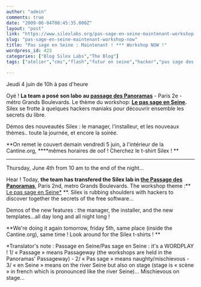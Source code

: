 ```yaml
---
author: "admin"
comments: true
date: "2009-06-04T08:45:35.000Z"
layout: "post"
link: "https://www.silexlabs.org/pas-sage-en-seine-maintenant-workshop-now/"
slug: "pas-sage-en-seine-maintenant-workshop-now"
title: "Pas sage en Seine : Maintenant ! *** Workshop NOW !"
wordpress_id: 423
categories: ["Blog Silex Labs","The Blog"]
tags: ["atelier","cms","flash","futur en seine","hacker","pas sage des panoramas","présentation","ria","web"]

---
```

Jeudi 4 juin de 10h à pas d'heure

Oyé ! **La team a posé son labo au [passage des Panoramas](http://fr.wikipedia.org/wiki/Passage_des_Panoramas)** - Paris 2e - métro Grands Boulevards. Le thème du workshop: **[Le pas sage en Seine](http://www.passageenseine.org/).** Silex se frotte à quelques hackers maniaks pour découvrir ensemble les secrets du libre.

Démos des nouveautés Silex : le manager, l'installeur, et les nouveaux thèmes.. toute la journée, et encore la soirée.

**On remet le couvert demain vendredi 5 juin, à l'intérieur de la Cantine.org, ****mêmes horaires de oof ! Cherchez le t-shirt Silex !
**


***********


Thursday, June 4th from 10 am to the end of the night...

Hear ! Today, **the team has transfered the Silex lab in [the Passage des Panoramas](http://en.wikipedia.org/wiki/Passage_des_Panoramas)**, Paris 2nd, metro Grands Boulevards. The workshop theme :** [Le pas sage en Seine*](http://www.passageenseine.org/) **. Silex is rubbing shoulders with hackers to discover together the secrets of the free software...

Demos of the new features : the manager, the installer, and the new templates...all day long and all night long !

**We're doing it again tomorrow, friday 5th, same place (inside the Cantine.org), same time ! Look around for the Silex t-shirts !
**

<!-- more -->

*Translator's note : Passage en Seine/Pas sage en Seine : it's a WORDPLAY !
1/ « Passage » means Passageway (the workshops are held in the Panoramas' Passageway) - 2/ « Pas sage » means naughty/mischievous - 3/ « en Seine » means on the river Seine but also on stage (stage is « scène » in french which is pronounced like the river Seine)... Mischievous on stage...

